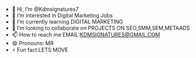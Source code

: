 - 👋 Hi, I’m @Kdmsignatures7
- 👀 I’m interested in Digital Marketing Jobs
- 🌱 I’m currently learning DIGITAL MARKETING
- 💞️ I’m looking to collaborate on PROJECTS ON SEO,SMM,SEM,METAADS
- 📫 How to reach me EMAIL:KDMSIGNATURES@GMAIL.COM
- 😄 Pronouns: MR
- ⚡ Fun fact:LETS MOVE

<!---
Kdmsignatures7/Kdmsignatures7 is a ✨ special ✨ repository because its `README.md` (this file) appears on your GitHub profile.
You can click the Preview link to take a look at your changes.
--->
